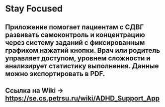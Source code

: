 # Stay Focused

## Приложение помогает пациентам с СДВГ развивать самоконтроль и концентрацию через систему заданий с фиксированным графиком нажатий кнопки. Врач или родитель управляет доступом, уровнем сложности и анализирует статистику выполнения. Данные можно экспортировать в PDF.

## Ссылка на Wiki -> https://se.cs.petrsu.ru/wiki/ADHD_Support_App
